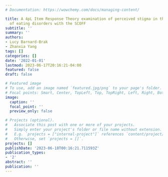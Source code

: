 ```yaml
---
# Documentation: https://wowchemy.com/docs/managing-content/

title: A 4pL Item Response Theory examination of perceived stigma in the screening
  of eating disorders with the SCOFF
subtitle: ''
summary: ''
authors:
- Lucy Barnard-Brak
- Zhanxia Yang
tags: []
categories: []
date: '2022-01-01'
lastmod: 2023-06-17T20:16:21-04:00
featured: false
draft: false

# Featured image
# To use, add an image named `featured.jpg/png` to your page's folder.
# Focal points: Smart, Center, TopLeft, Top, TopRight, Left, Right, BottomLeft, Bottom, BottomRight.
image:
  caption: ''
  focal_point: ''
  preview_only: false

# Projects (optional).
#   Associate this post with one or more of your projects.
#   Simply enter your project's folder or file name without extension.
#   E.g. `projects = ["internal-project"]` references `content/project/deep-learning/index.md`.
#   Otherwise, set `projects = []`.
projects: []
publishDate: '2023-06-18T00:16:21.711593Z'
publication_types:
- '2'
abstract: ''
publication: ''
---
```

